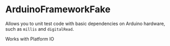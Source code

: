 # ArduinoFrameworkFake

Allows you to unit test code with basic dependencies on Arduino hardware, such as `millis` and `digitalRead`.

Works with Platform IO
